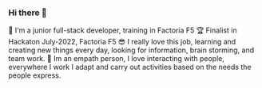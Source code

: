 ### Hi there 👋
🌱 I'm a junior full-stack developer, training in Factoria F5
🏆 Finalist in Hackaton July-2022, Factoria F5
😎 I really love this job, learning and creating new things every day, looking for information, brain storming, and team work.
👥 Im an empath person, I love interacting with people, everywhere I work I adapt and carry out activities based on the needs the people express.
<!--
**Yelose/Yelose** is a ✨ _special_ ✨ repository because its `README.md` (this file) appears on your GitHub profile.

Here are some ideas to get you started:

- 🔭 I’m currently working on ...
- 🌱 I’m currently learning ...
- 👯 I’m looking to collaborate on ...
- 🤔 I’m looking for help with ...
- 💬 Ask me about ...
- 📫 How to reach me: ...
- 😄 Pronouns: ...
- ⚡ Fun fact: ...
-->

